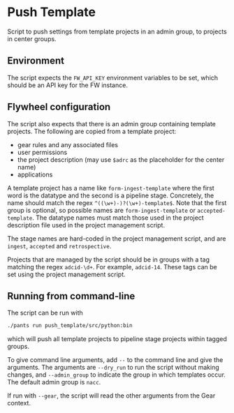 # Push Template

Script to push settings from template projects in an admin group, to projects in center groups.

## Environment

The script expects the `FW_API_KEY` environment variables to be set, which should be an API key for the FW instance.

## Flywheel configuration

The script also expects that there is an admin group containing template projects.
The following are copied from a template project:

- gear rules and any associated files
- user permissions
- the project description (may use `$adrc` as the placeholder for the center name)
- applications

A template project has a name like `form-ingest-template` where the first word is the datatype and the second is a pipeline stage.
Concretely, the name should match the regex `^((\w+)-)?(\w+)-template$`.
Note that the first group is optional, so possible names are `form-ingest-template` or `accepted-template`.
The datatype names must match those used in the project description file used in the project management script.

The stage names are hard-coded in the project management script, and are `ingest`, `accepted` and `retrospective`.

Projects that are managed by the script should be in groups with a tag matching the regex `adcid-\d+`.
For example, `adcid-14`.
These tags can be set using the project management script.

## Running from command-line

The script can be run with 

```bash
./pants run push_template/src/python:bin
```

which will push all template projects to pipeline stage projects within tagged groups.

To give command line arguments, add `--` to the command line and give the arguments.
The arguments are `--dry_run` to run the script without making changes, and `--admin_group` to indicate the group in which templates occur. 
The default admin group is `nacc`.


If run with `--gear`, the script will read the other arguments from the Gear context.
